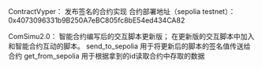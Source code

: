 ContractVyper：
发布签名的合约实现
合约部署地址（sepolia testnet）：0x4073096331b9B250A7eBC805fc8bE54ed434CA82

ComSimu2.0：
智能合约编写后的交互脚本更新版；
在更新版的交互脚本中加入和智能合约互动的脚本。
send_to_sepolia  用于将更新后的脚本的签名值传送给合约
get_from_sepolia  用于根据拿到的id读取合约中存取的数据

